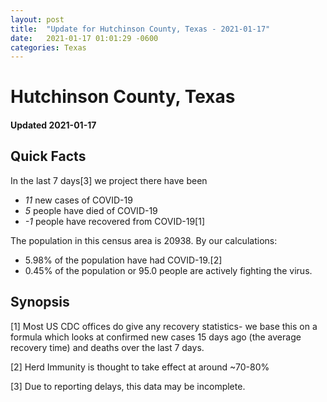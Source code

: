 ```yaml
---
layout: post
title:  "Update for Hutchinson County, Texas - 2021-01-17"
date:   2021-01-17 01:01:29 -0600
categories: Texas
---
```


# Hutchinson County, Texas
#### Updated 2021-01-17

## Quick Facts

In the last 7 days[3] we project there have been
- *11* new cases of COVID-19
- *5* people have died of COVID-19
- *-1* people have recovered from COVID-19[1]

The population in this census area is 20938. By our calculations:
- 5.98% of the population have had COVID-19.[2]
- 0.45% of the population or 95.0 people are actively fighting the virus.

## Synopsis




[1] Most US CDC offices do give any recovery statistics- we base this on a formula which looks at confirmed new cases
15 days ago (the average recovery time) and deaths over the last 7 days.

[2] Herd Immunity is thought to take effect at around ~70-80%

[3] Due to reporting delays, this data may be incomplete.
 
    